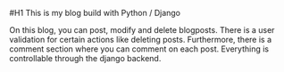 #H1 This is my blog build with Python / Django

On this blog, you can post, modify and delete blogposts.
There is a user validation for certain actions like deleting posts.
Furthermore, there is a comment section where you can comment on each post.
Everything is controllable through the django backend.